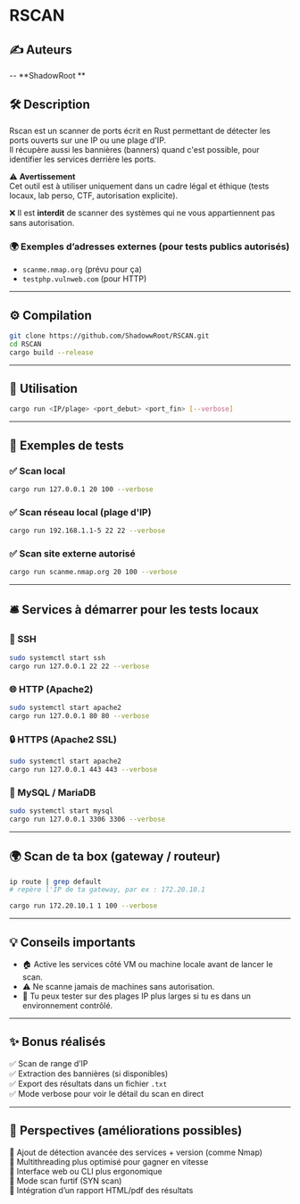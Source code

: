 
# RSCAN

## ✍️ Auteurs

-- **ShadowRoot **

## 🛠️ Description

Rscan est un scanner de ports écrit en Rust permettant de détecter les ports ouverts sur une IP ou une plage d'IP.  
Il récupère aussi les bannières (banners) quand c'est possible, pour identifier les services derrière les ports.

⚠️ **Avertissement**  
Cet outil est à utiliser uniquement dans un cadre légal et éthique (tests locaux, lab perso, CTF, autorisation explicite).  

❌ Il est **interdit** de scanner des systèmes qui ne vous appartiennent pas sans autorisation.

### 🌍 Exemples d’adresses externes (pour tests publics autorisés)

- `scanme.nmap.org` (prévu pour ça)
- `testphp.vulnweb.com` (pour HTTP)

---

## ⚙️ Compilation

```bash
git clone https://github.com/ShadowwRoot/RSCAN.git
cd RSCAN
cargo build --release
```

---

## 🚀 Utilisation

```bash
cargo run <IP/plage> <port_debut> <port_fin> [--verbose]
```

---

## 🧪 Exemples de tests

### ✅ Scan local

```bash
cargo run 127.0.0.1 20 100 --verbose
```

### ✅ Scan réseau local (plage d'IP)

```bash
cargo run 192.168.1.1-5 22 22 --verbose
```

### ✅ Scan site externe autorisé

```bash
cargo run scanme.nmap.org 20 100 --verbose
```

---

## 🛎️ Services à démarrer pour les tests locaux

### 🔐 SSH

```bash
sudo systemctl start ssh
cargo run 127.0.0.1 22 22 --verbose
```

### 🌐 HTTP (Apache2)

```bash
sudo systemctl start apache2
cargo run 127.0.0.1 80 80 --verbose
```

### 🔒 HTTPS (Apache2 SSL)

```bash
sudo systemctl start apache2
cargo run 127.0.0.1 443 443 --verbose
```

### 🐬 MySQL / MariaDB

```bash
sudo systemctl start mysql
cargo run 127.0.0.1 3306 3306 --verbose
```

---

## 🌍 Scan de ta box (gateway / routeur)

```bash
ip route | grep default
# repère l'IP de ta gateway, par ex : 172.20.10.1

cargo run 172.20.10.1 1 100 --verbose
```

---

## 💡 Conseils importants

- 🏠 Active les services côté VM ou machine locale avant de lancer le scan.
- ⚠️ Ne scanne jamais de machines sans autorisation.
- 🧪 Tu peux tester sur des plages IP plus larges si tu es dans un environnement contrôlé.

---

## ✨ Bonus réalisés

✅ Scan de range d’IP  
✅ Extraction des bannières (si disponibles)  
✅ Export des résultats dans un fichier `.txt`  
✅ Mode verbose pour voir le détail du scan en direct

---

## 🔭 Perspectives (améliorations possibles)

🚀 Ajout de détection avancée des services + version (comme Nmap)  
🚀 Multithreading plus optimisé pour gagner en vitesse  
🚀 Interface web ou CLI plus ergonomique  
🚀 Mode scan furtif (SYN scan)  
🚀 Intégration d’un rapport HTML/pdf des résultats
